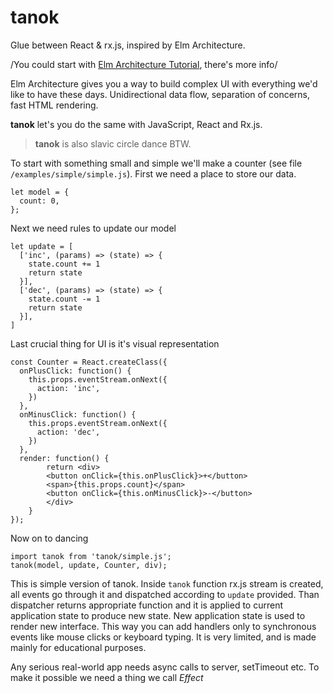 # tanok
Glue between React & rx.js, inspired by Elm Architecture.

/You could start with [Elm Architecture Tutorial](https://github.com/evancz/elm-architecture-tutorial/), there's more info/

Elm Architecture gives you a way to build complex UI with everything we'd like
to have these days. Unidirectional data flow, separation of concerns, fast HTML
rendering.

**tanok** let's you do the same with JavaScript, React and Rx.js.

> **tanok** is also slavic circle dance BTW.

To start with something small and simple we'll make a counter (see file `/examples/simple/simple.js`). First we need a place to store our data.

```
let model = {
  count: 0,
};
```

Next we need rules to update our model

```
let update = [
  ['inc', (params) => (state) => {
    state.count += 1
    return state
  }],
  ['dec', (params) => (state) => {
    state.count -= 1
    return state
  }],
]
```

Last crucial thing for UI is it's visual representation

```
const Counter = React.createClass({
  onPlusClick: function() {
    this.props.eventStream.onNext({
      action: 'inc',
    })
  },
  onMinusClick: function() {
    this.props.eventStream.onNext({
      action: 'dec',
    })
  },
  render: function() {
        return <div>
        <button onClick={this.onPlusClick}>+</button>
        <span>{this.props.count}</span>
        <button onClick={this.onMinusClick}>-</button>
        </div>
    }
});
```

Now on to dancing

```
import tanok from 'tanok/simple.js';
tanok(model, update, Counter, div);
```

This is simple version of tanok. Inside `tanok` function rx.js stream is created, all events go through it and dispatched according to `update` provided. Than dispatcher returns appropriate function and it is applied to current application state to produce new state. New application state is used to render new interface. This way you can add handlers only to synchronous events like mouse clicks or keyboard typing. It is very limited, and is made mainly for educational purposes.

Any serious real-world app needs async calls to server, setTimeout etc. To make it possible we need a thing we call *Effect*
